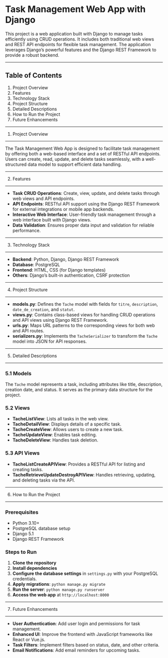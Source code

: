 Task Management Web App with Django
===================================

This project is a web application built with Django to manage tasks efficiently using CRUD operations. It includes both traditional web views and REST API endpoints for flexible task management. The application leverages Django’s powerful features and the Django REST Framework to provide a robust backend.

----------------------------------------------
Table of Contents
----------------------------------------------
1. Project Overview
2. Features
3. Technology Stack
4. Project Structure
5. Detailed Descriptions
6. How to Run the Project
7. Future Enhancements

----------------------------------------------
1. Project Overview
----------------------------------------------
The Task Management Web App is designed to facilitate task management by offering both a web-based interface and a set of RESTful API endpoints. Users can create, read, update, and delete tasks seamlessly, with a well-structured data model to support efficient data handling.

----------------------------------------------
2. Features
----------------------------------------------
- **Task CRUD Operations**: Create, view, update, and delete tasks through web views and API endpoints.
- **API Endpoints**: RESTful API support using the Django REST Framework for external integrations or mobile app backends.
- **Interactive Web Interface**: User-friendly task management through a web interface built with Django views.
- **Data Validation**: Ensures proper data input and validation for reliable performance.

----------------------------------------------
3. Technology Stack
----------------------------------------------
- **Backend**: Python, Django, Django REST Framework
- **Database**: PostgreSQL
- **Frontend**: HTML, CSS (for Django templates)
- **Others**: Django’s built-in authentication, CSRF protection

----------------------------------------------
4. Project Structure
----------------------------------------------
- **models.py**: Defines the `Tache` model with fields for `titre`, `description`, `date_de_creation`, and `statut`.
- **views.py**: Contains class-based views for handling CRUD operations and API views using Django REST Framework.
- **urls.py**: Maps URL patterns to the corresponding views for both web and API routes.
- **serializers.py**: Implements the `TacheSerializer` to transform the `Tache` model into JSON for API responses.

----------------------------------------------
5. Detailed Descriptions
----------------------------------------------
### 5.1 Models
The `Tache` model represents a task, including attributes like title, description, creation date, and status. It serves as the primary data structure for the project.

### 5.2 Views
- **TacheListView**: Lists all tasks in the web view.
- **TacheDetailView**: Displays details of a specific task.
- **TacheCreateView**: Allows users to create a new task.
- **TacheUpdateView**: Enables task editing.
- **TacheDeleteView**: Handles task deletion.

### 5.3 API Views
- **TacheListCreateAPIView**: Provides a RESTful API for listing and creating tasks.
- **TacheRetrieveUpdateDestroyAPIView**: Handles retrieving, updating, and deleting tasks via the API.

----------------------------------------------
6. How to Run the Project
----------------------------------------------
### Prerequisites
- Python 3.10+
- PostgreSQL database setup
- Django 5.1
- Django REST Framework

### Steps to Run
1. **Clone the repository**
2. **Install dependencies** 
3. **Configure the database settings** in `settings.py` with your PostgreSQL credentials.
4. **Apply migrations**: `python manage.py migrate`
5. **Run the server**: `python manage.py runserver`
6. **Access the web app** at `http://localhost:8000`

----------------------------------------------
7. Future Enhancements
----------------------------------------------
- **User Authentication**: Add user login and permissions for task management.
- **Enhanced UI**: Improve the frontend with JavaScript frameworks like React or Vue.js.
- **Task Filters**: Implement filters based on status, date, and other criteria.
- **Email Notifications**: Add email reminders for upcoming tasks.

